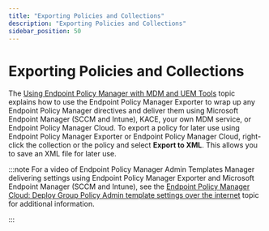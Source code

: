 ```yaml
---
title: "Exporting Policies and Collections"
description: "Exporting Policies and Collections"
sidebar_position: 50
---
```


# Exporting Policies and Collections

The [Using Endpoint Policy Manager with MDM and UEM Tools](/docs/endpointpolicymanager/gettingstarted/mdmmanual/uemtools/uemtools.md) topic explains how to
use the Endpoint Policy Manager Exporter to wrap up any Endpoint Policy Manager directives and
deliver them using Microsoft Endpoint Manager (SCCM and Intune), KACE, your own MDM service, or
Endpoint Policy Manager Cloud. To export a policy for later use using Endpoint Policy Manager
Exporter or Endpoint Policy Manager Cloud, right-click the collection or the policy and select
**Export to XML**. This allows you to save an XML file for later use.

:::note
For a video of Endpoint Policy Manager Admin Templates Manager delivering settings using
Endpoint Policy Manager Exporter and Microsoft Endpoint Manager (SCCM and Intune), see the
[Endpoint Policy Manager Cloud: Deploy Group Policy Admin template settings over the internet](/docs/endpointpolicymanager/knowledgebase/gpoexportmerge/videolearningcenter/admintemplatesmethods/deployinternet.md)
topic for additional information.

:::
